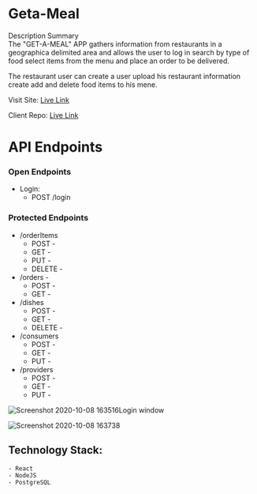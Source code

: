 # Geta-Meal

Description Summary <br />
The "GET-A-MEAL" APP gathers information from restaurants in a geographica delimited area and allows the user to log in search by type of food select items from the menu and place an order to be delivered.

The restaurant user can create a user upload his restaurant information create add and delete food items to his mene.

Visit Site: [Live Link](https://geta-meal-app.vercel.app/)

Client Repo: [Live Link](https://github.com/mcodt1702/geta-meal-app)

# API Endpoints

### Open Endpoints

- Login:
  - POST /login

### Protected Endpoints

- /orderItems
  - POST -
  - GET -
  - PUT -
  - DELETE -
- /orders -
  - POST -
  - GET -
- /dishes
  - POST -
  - GET -
  - DELETE -
- /consumers
  - POST -
  - GET -
  - PUT -
- /providers
  - POST -
  - GET -
  - PUT -

![Screenshot 2020-10-08 163516](https://user-images.githubusercontent.com/57457274/95510707-5917d800-0984-11eb-98a6-8d0be9cef719.png)Login window

![Screenshot 2020-10-08 163738](https://user-images.githubusercontent.com/57457274/95510887-a2682780-0984-11eb-86b3-acf44f8c5f47.png)

## Technology Stack:

    - React
    - NodeJS
    - PostgreSQL
